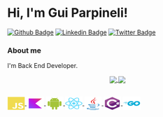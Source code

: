 # Hi, I'm Gui Parpineli!

[![Github Badge](https://img.shields.io/badge/-Github-000?style=flat-square&logo=Github&logoColor=white&link=https://github.com/guiparpineli)](https://github.com/guiparpineli)
[![Linkedin Badge](https://img.shields.io/badge/-LinkedIn-blue?style=flat-square&logo=Linkedin&logoColor=white&link=https://www.linkedin.com/in/guilherme-parpineli-81b778220/)](https://www.linkedin.com/in/guilherme-parpineli-81b778220/)
[![Twitter Badge](https://img.shields.io/badge/-Twitter-1ca0f1?style=flat-square&labelColor=1ca0f1&logo=twitter&logoColor=white&link=https://twitter.com/guiparpineli)](https://twitter.com/guiparpineli)



### About me
I'm Back End Developer.

<div>
<p align="center">
  <a href="https://github.com/anuraghazra/github-readme-stats">
    <img
      align="center"
      height="165"
     src="https://github-readme-stats.vercel.app/api?username=guiparpineli&count_private=true&show_icons=true&theme=transparent&hide_title=true">
     <img 
     align="center"
     height="165" 
     widht="200"
     src="https://github-readme-stats.vercel.app/api/top-langs/?username=guiparpineli&theme=transparent&hide_title=true&layout=compact&langs_count=10">
</a>
</div>
<div style="display: inline_block"><br>
 <a href="https://github.com/guiparpineli">
  <img align="center" alt="Gui-Js" height="30" width="40" src="https://raw.githubusercontent.com/devicons/devicon/master/icons/javascript/javascript-plain.svg"> 
  <img align="center" alt="Gui-HTML" height="30" width="40" src="https://github.com/devicons/devicon/blob/master/icons/kotlin/kotlin-original.svg">
  <img align="center" alt="Gui-Anroid" height="30" width="40" src="https://github.com/devicons/devicon/blob/master/icons/android/android-original.svg">
  <img align="center" alt="Gui-React" height="30" width="40" src="https://raw.githubusercontent.com/devicons/devicon/master/icons/react/react-original.svg">  <img align="center" alt="Gui-React" height="30" width="40" src="https://github.com/devicons/devicon/blob/master/icons/java/java-original.svg">
    <img align="center" alt="Gui-React" height="30" width="40" src="https://github.com/devicons/devicon/blob/master/icons/csharp/csharp-original.svg"> 
    <img align="center" alt="Gui-React" height="30" width="40" src="https://github.com/devicons/devicon/blob/master/icons/go/go-original-wordmark.svg"> 
 </a>
 </div>
